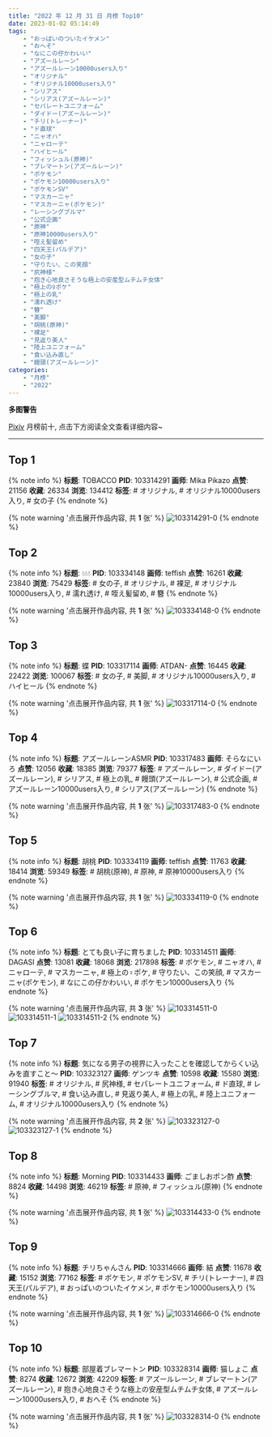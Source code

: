 ```yaml
---
title: "2022 年 12 月 31 日 月榜 Top10"
date: 2023-01-02 05:14:49
tags:
    - "おっぱいのついたイケメン"
    - "おへそ"
    - "なにこの仔かわいい"
    - "アズールレーン"
    - "アズールレーン10000users入り"
    - "オリジナル"
    - "オリジナル10000users入り"
    - "シリアス"
    - "シリアス(アズールレーン)"
    - "セパレートユニフォーム"
    - "ダイドー(アズールレーン)"
    - "チリ(トレーナー)"
    - "ド直球"
    - "ニャオハ"
    - "ニャローテ"
    - "ハイヒール"
    - "フィッシュル(原神)"
    - "ブレマートン(アズールレーン)"
    - "ポケモン"
    - "ポケモン10000users入り"
    - "ポケモンSV"
    - "マスカーニャ"
    - "マスカーニャ(ポケモン)"
    - "レーシングブルマ"
    - "公式企画"
    - "原神"
    - "原神10000users入り"
    - "咥え髪留め"
    - "四天王(パルデア)"
    - "女の子"
    - "守りたい、この笑顔"
    - "尻神様"
    - "抱き心地良さそうな極上の安産型ムチムチ女体"
    - "極上の♀ポケ"
    - "極上の乳"
    - "濡れ透け"
    - "簪"
    - "美脚"
    - "胡桃(原神)"
    - "裸足"
    - "見返り美人"
    - "陸上ユニフォーム"
    - "食い込み直し"
    - "饅頭(アズールレーン)"
categories:
    - "月榜"
    - "2022"
---
```


<i class="fa fa-triangle-exclamation"></i>**多图警告**<i class="fa fa-triangle-exclamation"></i>

[Pixiv](https://www.pixiv.net/) 月榜前十, 点击下方阅读全文查看详细内容~

<!-- more -->

---

## Top 1

{% note info %}
**标题**: TOBACCO
**PID**: 103314291 **画师**: Mika Pikazo
**点赞**: 21156 **收藏**: 26334 **浏览**: 134412
**标签**: # オリジナル, # オリジナル10000users入り, # 女の子
{% endnote %}

{% note warning '点击展开作品内容, 共 **1** 张' %}
![103314291-0](https://i.pixiv.re/img-original/img/2022/12/04/00/00/03/103314291_p0.png)
{% endnote %}

## Top 2

{% note info %}
**标题**: 💧💧💧
**PID**: 103334148 **画师**: teffish
**点赞**: 16261 **收藏**: 23840 **浏览**: 75429
**标签**: # 女の子, # オリジナル, # 裸足, # オリジナル10000users入り, # 濡れ透け, # 咥え髪留め, # 簪
{% endnote %}

{% note warning '点击展开作品内容, 共 **1** 张' %}
![103334148-0](https://i.pixiv.re/img-original/img/2022/12/04/17/40/55/103334148_p0.jpg)
{% endnote %}

## Top 3

{% note info %}
**标题**: 蝶
**PID**: 103317114 **画师**: ATDAN-
**点赞**: 16445 **收藏**: 22422 **浏览**: 100067
**标签**: # 女の子, # 美脚, # オリジナル10000users入り, # ハイヒール
{% endnote %}

{% note warning '点击展开作品内容, 共 **1** 张' %}
![103317114-0](https://i.pixiv.re/img-original/img/2022/12/04/03/08/43/103317114_p0.jpg)
{% endnote %}

## Top 4

{% note info %}
**标题**: アズールレーンASMR
**PID**: 103317483 **画师**: そらなにいろ
**点赞**: 12056 **收藏**: 18385 **浏览**: 79377
**标签**: # アズールレーン, # ダイドー(アズールレーン), # シリアス, # 極上の乳, # 饅頭(アズールレーン), # 公式企画, # アズールレーン10000users入り, # シリアス(アズールレーン)
{% endnote %}

{% note warning '点击展开作品内容, 共 **1** 张' %}
![103317483-0](https://i.pixiv.re/img-original/img/2022/12/04/01/35/29/103317483_p0.png)
{% endnote %}

## Top 5

{% note info %}
**标题**: 胡桃
**PID**: 103334119 **画师**: teffish
**点赞**: 11763 **收藏**: 18414 **浏览**: 59349
**标签**: # 胡桃(原神), # 原神, # 原神10000users入り
{% endnote %}

{% note warning '点击展开作品内容, 共 **1** 张' %}
![103334119-0](https://i.pixiv.re/img-original/img/2022/12/04/17/40/01/103334119_p0.jpg)
{% endnote %}

## Top 6

{% note info %}
**标题**: とても良い子に育ちました
**PID**: 103314511 **画师**: DAGASI
**点赞**: 13081 **收藏**: 18068 **浏览**: 217898
**标签**: # ポケモン, # ニャオハ, # ニャローテ, # マスカーニャ, # 極上の♀ポケ, # 守りたい、この笑顔, # マスカーニャ(ポケモン), # なにこの仔かわいい, # ポケモン10000users入り
{% endnote %}

{% note warning '点击展开作品内容, 共 **3** 张' %}
![103314511-0](https://i.pixiv.re/img-original/img/2022/12/04/00/00/27/103314511_p0.png)
![103314511-1](https://i.pixiv.re/img-original/img/2022/12/04/00/00/27/103314511_p1.png)
![103314511-2](https://i.pixiv.re/img-original/img/2022/12/04/00/00/27/103314511_p2.png)
{% endnote %}

## Top 7

{% note info %}
**标题**: 気になる男子の視界に入ったことを確認してからくい込みを直すこと～
**PID**: 103323127 **画师**: ゲンツキ
**点赞**: 10598 **收藏**: 15580 **浏览**: 91940
**标签**: # オリジナル, # 尻神様, # セパレートユニフォーム, # ド直球, # レーシングブルマ, # 食い込み直し, # 見返り美人, # 極上の乳, # 陸上ユニフォーム, # オリジナル10000users入り
{% endnote %}

{% note warning '点击展开作品内容, 共 **2** 张' %}
![103323127-0](https://i.pixiv.re/img-original/img/2022/12/04/09/00/02/103323127_p0.jpg)
![103323127-1](https://i.pixiv.re/img-original/img/2022/12/04/09/00/02/103323127_p1.jpg)
{% endnote %}

## Top 8

{% note info %}
**标题**: Morning
**PID**: 103314433 **画师**: ごましおポン酢
**点赞**: 8824 **收藏**: 14498 **浏览**: 46219
**标签**: # 原神, # フィッシュル(原神)
{% endnote %}

{% note warning '点击展开作品内容, 共 **1** 张' %}
![103314433-0](https://i.pixiv.re/img-original/img/2022/12/04/00/00/17/103314433_p0.png)
{% endnote %}

## Top 9

{% note info %}
**标题**: チリちゃんさん
**PID**: 103314666 **画师**: 結
**点赞**: 11678 **收藏**: 15152 **浏览**: 77162
**标签**: # ポケモン, # ポケモンSV, # チリ(トレーナー), # 四天王(パルデア), # おっぱいのついたイケメン, # ポケモン10000users入り
{% endnote %}

{% note warning '点击展开作品内容, 共 **1** 张' %}
![103314666-0](https://i.pixiv.re/img-original/img/2022/12/04/00/02/06/103314666_p0.jpg)
{% endnote %}

## Top 10

{% note info %}
**标题**: 部屋着ブレマートン
**PID**: 103328314 **画师**: 猫しょこ
**点赞**: 8274 **收藏**: 12672 **浏览**: 42209
**标签**: # アズールレーン, # ブレマートン(アズールレーン), # 抱き心地良さそうな極上の安産型ムチムチ女体, # アズールレーン10000users入り, # おへそ
{% endnote %}

{% note warning '点击展开作品内容, 共 **1** 张' %}
![103328314-0](https://i.pixiv.re/img-original/img/2022/12/04/13/37/16/103328314_p0.png)
{% endnote %}
